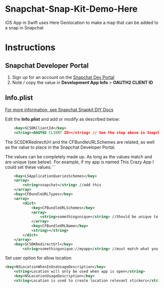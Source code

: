 # Snapchat-Snap-Kit-Demo-Here
iOS App in Swift uses Here Geolocation to make a map that can be added to a snap in Snapchat

# Instructions
## Snapchat Developer Portal

1. Sign up for an account on the [Snapchat Dev Portal](https://kit.snapchat.com/)
2. Note / copy the value in **Development App Info** > **OAUTH2 CLIENT ID**

## Info.plist
[For more information, see Snapchat Snapkit DIY Docs](https://github.com/bbookman/Snapchat-Snap-Kit-DIY-Docs/wiki/Login-Kit)

Edit the **Info.plist** and add or modify as described below:

```xml
    <key>SCSDKClientId</key>
    <string><OAUTH2 CLIENT ID></string> // See the step above in Snapchat Developer Protal
```

The SCSDKRedirectUrl and the CFBundleURLSchemes are related, as well as the value to place in the Snapchat Developer Portal.

The values can be completely made up. As long as the values match and are unique (see below). For example, if my app is named This Crazy App I could set these values:```


```xml
    <key>LSApplicationQueriesSchemes</key>
    <array>
        <string>snapchat</string> //add this
    </array>
    <key>CFBundleURLTypes</key>
    <array>
        <dict>
            <key>CFBundleURLSchemes</key>
            <array>
                <string>somethingunique</string> //Should be unique to your app, example "lastnamefistname"
            </array>
            <key>CFBundleURLName</key>
            <string></string>
        </dict>
    </array>
    <key>SCSDKRedirectUrl</key>
        <string>somethingunique://myapp</string> //must match what you add in snapchat dev portal
```
Set user option for allow location
```xml
<key>NSLocationWhenInUseUsageDescription</key>
    <string>Location will only be used when app is open</string>
    <key>NSLocationUsageDescription</key>
    <string>Location is used to create location relevant stickers</string>
```

